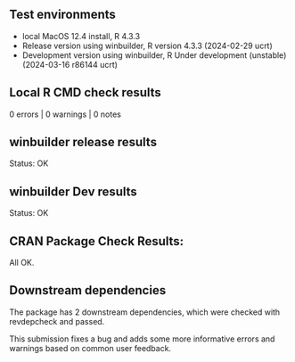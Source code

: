 ## Test environments
* local MacOS 12.4 install, R 4.3.3
* Release version using winbuilder, R version 4.3.3 (2024-02-29 ucrt)
* Development version using winbuilder, R Under development (unstable) (2024-03-16 r86144 ucrt)

## Local R CMD check results
0 errors | 0 warnings | 0 notes

## winbuilder release results
Status: OK

## winbuilder Dev results
Status: OK

## CRAN Package Check Results:
All OK.

## Downstream dependencies
The package has 2 downstream dependencies, which were checked with revdepcheck and passed.

This submission fixes a bug and adds some more informative errors and warnings based on common
user feedback.